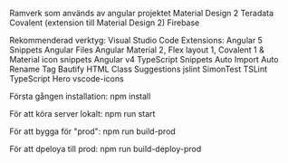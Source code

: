 Ramverk som används av angular projektet
Material Design 2
Teradata Covalent (extension till Material Design 2) 
Firebase

Rekommenderad verktyg:
Visual Studio Code
    Extensions:
    Angular 5 Snippets
    Angular Files
    Angular Material 2, Flex layout 1, Covalent 1 & Material icon snippets
    Angular v4 TypeScript Snippets
    Auto Import
    Auto Rename Tag
    Bautify
    HTML Class Suggestions
    jslint
    SimonTest
    TSLint
    TypeScript Hero
    vscode-icons

Första gången installation:
npm install

För att köra server lokalt:
npm run start

För att bygga för "prod":
npm run build-prod

För att dpeloya till prod:
npm run build-deploy-prod